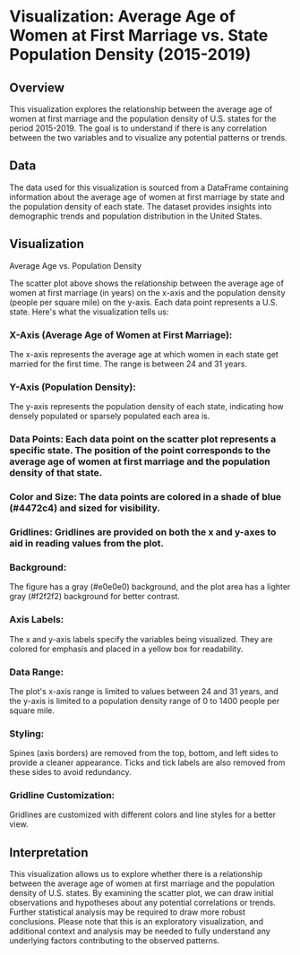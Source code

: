 # Visualization: Average Age of Women at First Marriage vs. State Population Density (2015-2019)
## Overview
This visualization explores the relationship between the average age of women at first marriage and the population density of U.S. states for the period 2015-2019. The goal is to understand if there is any correlation between the two variables and to visualize any potential patterns or trends.

## Data
The data used for this visualization is sourced from a DataFrame containing information about the average age of women at first marriage by state and the population density of each state. The dataset provides insights into demographic trends and population distribution in the United States.

## Visualization
Average Age vs. Population Density

The scatter plot above shows the relationship between the average age of women at first marriage (in years) on the x-axis and the population density (people per square mile) on the y-axis. Each data point represents a U.S. state. Here's what the visualization tells us:

### X-Axis (Average Age of Women at First Marriage): 
The x-axis represents the average age at which women in each state get married for the first time. The range is between 24 and 31 years.

### Y-Axis (Population Density): 
The y-axis represents the population density of each state, indicating how densely populated or sparsely populated each area is.

### Data Points: Each data point on the scatter plot represents a specific state. The position of the point corresponds to the average age of women at first marriage and the population density of that state.

### Color and Size: The data points are colored in a shade of blue (#4472c4) and sized for visibility.

### Gridlines: Gridlines are provided on both the x and y-axes to aid in reading values from the plot.

### Background: 
The figure has a gray (#e0e0e0) background, and the plot area has a lighter gray (#f2f2f2) background for better contrast.

### Axis Labels: 
The x and y-axis labels specify the variables being visualized. They are colored for emphasis and placed in a yellow box for readability.

### Data Range: 
The plot's x-axis range is limited to values between 24 and 31 years, and the y-axis is limited to a population density range of 0 to 1400 people per square mile.

### Styling: 
Spines (axis borders) are removed from the top, bottom, and left sides to provide a cleaner appearance. Ticks and tick labels are also removed from these sides to avoid redundancy.

### Gridline Customization: 
Gridlines are customized with different colors and line styles for a better view.

## Interpretation
This visualization allows us to explore whether there is a relationship between the average age of women at first marriage and the population density of U.S. states. By examining the scatter plot, we can draw initial observations and hypotheses about any potential correlations or trends. Further statistical analysis may be required to draw more robust conclusions.
Please note that this is an exploratory visualization, and additional context and analysis may be needed to fully understand any underlying factors contributing to the observed patterns.
